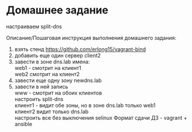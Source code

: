 # Домашнее задание
настраиваем split-dns

Описание/Пошаговая инструкция выполнения домашнего задания:
1. взять стенд https://github.com/erlong15/vagrant-bind
2. добавить еще один сервер client2
3. завести в зоне dns.lab имена:  
web1 - смотрит на клиент1  
web2 смотрит на клиент2  
3. завести еще одну зону newdns.lab
4. завести в ней запись  
www - смотрит на обоих клиентов  
настроить split-dns  
клиент1 - видит обе зоны, но в зоне dns.lab только web1  
клиент2 видит только dns.lab  
настроить все без выключения selinux Формат сдачи ДЗ - vagrant + ansible
